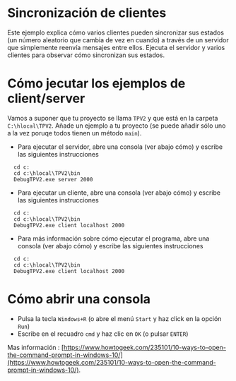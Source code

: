 # Sincronización de  clientes

Este ejemplo explica cómo varios clientes pueden sincronizar sus estados (un número aleatorio que cambia de vez en cuando) a través de un servidor que simplemente reenvía mensajes entre ellos. Ejecuta el servidor y varios clientes para observar cómo sincronizan sus estados.


# Cómo jecutar los ejemplos de client/server

Vamos a suponer que tu proyecto se llama ``TPV2`` y que está en la carpeta ``C:\hlocal\TPV2``. Añade un ejemplo a tu proyecto (se puede añadir sólo uno a la vez poruqe todos tienen un método ``main``).

- Para ejecutar el servidor, abre una consola (ver abajo cómo) y escribe las siguientes instrucciones

```
  cd c:
  cd c:\hlocal\TPV2\bin
  DebugTPV2.exe server 2000
```

- Para ejecutar un cliente, abre una consola (ver abajo cómo) y escribe las siguientes instrucciones
  
```
  cd c:
  cd c:\hlocal\TPV2\bin
  DebugTPV2.exe client localhost 2000
```
  
- Para más información sobre cómo ejecutar el programa, abre una consola (ver abajo cómo) y escribe las siguientes instrucciones

```
  cd c:
  cd c:\hlocal\TPV2\bin
  DebugTPV2.exe client localhost 2000
```


# Cómo abrir una consola

- Pulsa la tecla ``Windows+R`` (o abre el menú ``Start`` y haz click en la opción ``Run``)
- Escribe en el recuadro ``cmd`` y haz clic en ``OK`` (o pulsar ``ENTER``)  


Mas información : [https://www.howtogeek.com/235101/10-ways-to-open-the-command-prompt-in-windows-10/](https://www.howtogeek.com/235101/10-ways-to-open-the-command-prompt-in-windows-10/).

